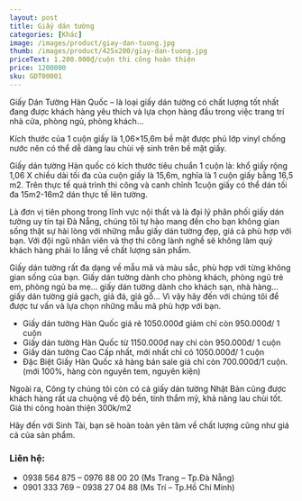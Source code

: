 ```yaml
---
layout: post
title: Giấy dán tường
categories: [Khác]
image: /images/product/giay-dan-tuong.jpg
thumb: /images/product/425x200/giay-dan-tuong.jpg
priceText: 1.200.000₫/cuộn thi công hoàn thiện
price: 1200000
sku: GDT00001
---
```


Giấy Dán Tường Hàn Quốc –  là loại giấy dán tường có chất lượng tốt nhất đang được khách hàng yêu thích và lựa chọn hàng đầu trong việc trang trí nhà cửa, phòng ngủ, phòng khách… 

Kích thước của 1 cuộn giấy là 1,06×15,6m bề mặt được phủ lớp vinyl chống nước nên có thể dễ dàng lau chùi vệ sinh trên bề mặt giấy.

Giấy dán tường Hàn quốc có kích thước tiêu chuẩn 1 cuộn là: khổ giấy rộng 1,06  X chiều dài tối đa của cuộn giấy là 15,6m, nghĩa là 1 cuộn giấy bằng 16,5 m2. Trên thực tế quá trình thi công và canh chỉnh 1cuộn giấy có thể dán tối đa 15m2-16m2 dán thực tế lên tường.

Là đơn vị tiên phong trong lĩnh vực nội thất và là đại lý phân phối giấy dán tường uy tín tại Đà Nẵng, chúng tôi tự hào mang đến cho bạn không gian sống thật sự hài lòng với những mẫu giấy dán tường đẹp, giá cả phù hợp với bạn. Với đội ngũ nhân viên và thợ thi công lành nghề sẽ không làm quý khách hàng phải lo lắng về chất lượng sản phẩm.

Giấy dán tường rất đa dạng về mẫu mã và màu sắc, phù hợp với từng không gian sống của bạn. Giấy dán tường dành cho phòng khách, phòng ngủ trẻ em, phòng ngủ ba mẹ… giấy dán tường dành cho khách sạn, nhà hàng…giấy dán tường giả gạch, giả đá, giả gỗ… Vì vậy hãy đến với chúng tôi để được tư vấn và lựa chọn những mẫu mã phù hợp với bạn.

- Giấy dán tường Hàn Quốc giá rẻ 1050.000đ giảm chỉ còn 950.000đ/ 1 cuộn
- Giấy dán tường Hàn Quốc từ 1150.000đ nay chỉ còn 950.000đ/ 1 cuộn
- Giấy dán tường Cao Cấp nhất, mới nhất chỉ có 1050.000đ/ 1 cuộn
- Đặc Biệt Giấy Hàn Quốc xả hàng bán sale giá chỉ còn 700.000đ/1 cuộn. (mới 100%, hàng còn nguyên tem, nguyên kiện)

Ngoài ra, Công ty chúng tôi còn có cả giấy dán tường Nhật Bản cũng được khách hàng rất ưa chuộng về độ bền, tính thẩm mỹ, khả năng lau chùi tốt. Giá thi công hoàn thiện 300k/m2

Hãy đến với Sinh Tài, bạn sẽ hoàn toàn yên tâm về chất lượng cũng như giá cả của sản phẩm.

### Liên hệ:
- 0938 564 875 – 0976 88 00 20 (Ms Trang – Tp.Đà Nẵng)
- 0901 333 769 – 0938 27 04 88 (Ms Trí – Tp.Hồ Chí Minh)